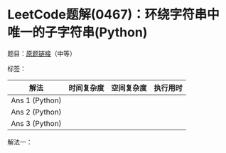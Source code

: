 # LeetCode题解(0467)：环绕字符串中唯一的子字符串(Python)

题目：[原题链接](https://leetcode-cn.com/problems/unique-substrings-in-wraparound-string/)（中等）

标签：

| 解法           | 时间复杂度 | 空间复杂度 | 执行用时 |
| -------------- | ---------- | ---------- | -------- |
| Ans 1 (Python) |            |            |          |
| Ans 2 (Python) |            |            |          |
| Ans 3 (Python) |            |            |          |

解法一：

